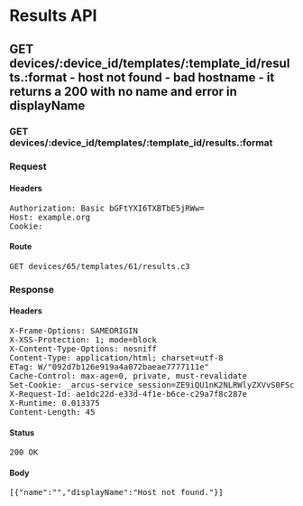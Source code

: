 # Results API

## GET devices/:device_id/templates/:template_id/results.:format - host not found - bad hostname - it returns a 200 with no name and error in displayName

### GET devices/:device_id/templates/:template_id/results.:format
### Request

#### Headers

<pre>Authorization: Basic bGFtYXI6TXBTbE5jRWw=
Host: example.org
Cookie: </pre>

#### Route

<pre>GET devices/65/templates/61/results.c3</pre>

### Response

#### Headers

<pre>X-Frame-Options: SAMEORIGIN
X-XSS-Protection: 1; mode=block
X-Content-Type-Options: nosniff
Content-Type: application/html; charset=utf-8
ETag: W/&quot;092d7b126e919a4a072baeae7777111e&quot;
Cache-Control: max-age=0, private, must-revalidate
Set-Cookie: _arcus-service_session=ZE9iQU1nK2NLRWlyZXVvS0FSczdaS24vbTZjZjV2aW44dWNtRFAvclNsWUFTMHFkYXdXVjRmM2RxWmE0enpXb1NyMXZZUFBtYUc0SWgvOE1lRGIzZGc9PS0tSTM3SVdRZ04vR2VzazJKWmNjcnZmdz09--190cc280462e8897d335aa14b34c2cb03a20c1e1; path=/; HttpOnly
X-Request-Id: ae1dc22d-e33d-4f1e-b6ce-c29a7f8c287e
X-Runtime: 0.013375
Content-Length: 45</pre>

#### Status

<pre>200 OK</pre>

#### Body

<pre>[{"name":"","displayName":"Host not found."}]</pre>
